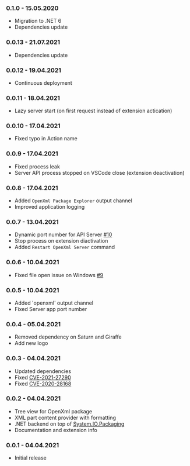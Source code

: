 ### 0.1.0 - 15.05.2020
* Migration to .NET 6
* Dependencies update

### 0.0.13 - 21.07.2021
* Dependencies update

### 0.0.12 - 19.04.2021
* Continuous deployment

### 0.0.11 - 18.04.2021
* Lazy server start (on first request instead of extension actication)

### 0.0.10 - 17.04.2021
* Fixed typo in Action name

### 0.0.9 - 17.04.2021
* Fixed process leak
* Server API process stopped on VSCode close (extension deactivation)

### 0.0.8 - 17.04.2021
* Added `OpenXml Package Explorer` output channel
* Improved application logging

### 0.0.7 - 13.04.2021
* Dynamic port number for API Server [#10](https://github.com/sergey-tihon/vscode-openxml-explorer/pull/10)
* Stop process on extension diactivation
* Added `Restart OpenXml Server` command

### 0.0.6 - 10.04.2021
* Fixed file open issue on Windows [#9](https://github.com/sergey-tihon/vscode-openxml-explorer/pull/9)

### 0.0.5 - 10.04.2021
* Added 'openxml' output channel
* Fixed Server app port number

### 0.0.4 - 05.04.2021
* Removed dependency on Saturn and Giraffe
* Add new logo

### 0.0.3 - 04.04.2021
* Updated dependencies
* Fixed [CVE-2021-27290](https://github.com/advisories/GHSA-vx3p-948g-6vhq)
* Fixed [CVE-2020-28168](https://github.com/advisories/GHSA-4w2v-q235-vp99)

### 0.0.2 - 04.04.2021
* Tree view for OpenXml package
* XML part content provider with formatting
* .NET backend on top of [System.IO.Packaging](https://www.nuget.org/packages/System.IO.Packaging/)
* Documentation and extension info

### 0.0.1 - 04.04.2021
* Initial release
